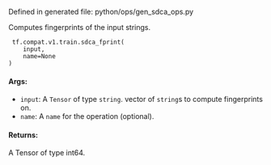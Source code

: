 
Defined in generated file: python/ops/gen_sdca_ops.py

Computes fingerprints of the input strings.

```
 tf.compat.v1.train.sdca_fprint(
    input,
    name=None
)
```
#### Args:
- `input`: A `Tensor` of type `string`. vector of `string`s to compute fingerprints on.
- `name`: A `name` for the operation (optional).
#### Returns:

A Tensor of type int64.
